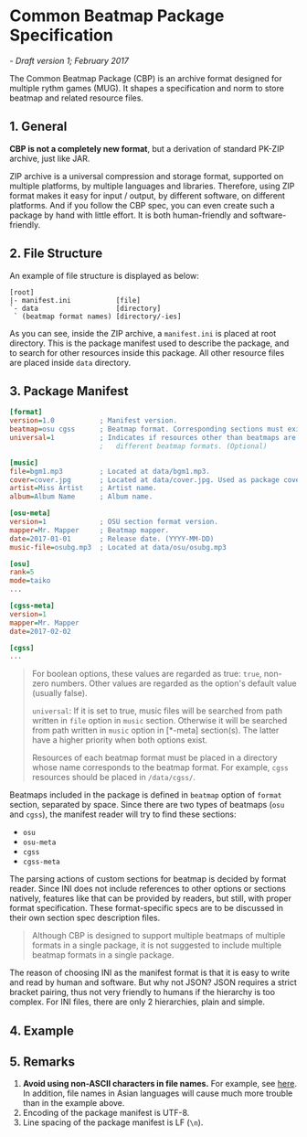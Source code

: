 # Common Beatmap Package Specification

*- Draft version 1; February 2017*

The Common Beatmap Package (CBP) is an archive format designed for multiple rythm games (MUG). It shapes
a specification and norm to store beatmap and related resource files.

## 1. General

**CBP is not a completely new format**, but a derivation of standard PK-ZIP archive, just like JAR.

ZIP archive is a universal compression and storage format, supported on multiple platforms, by multiple
languages and libraries. Therefore, using ZIP format makes it easy for input / output, by different
software, on different platforms. And if you follow the CBP spec, you can even create such a package
by hand with little effort. It is both human-friendly and software-friendly.

## 2. File Structure

An example of file structure is displayed as below:

```plain
[root]
|- manifest.ini           [file]
`- data                   [directory]
 ` (beatmap format names) [directory/-ies]
```

As you can see, inside the ZIP archive, a `manifest.ini` is placed at root directory. This is the package
manifest used to describe the package, and to search for other resources inside this package. All other
resource files are placed inside `data` directory.

## 3. Package Manifest

```ini
[format]
version=1.0           ; Manifest version.
beatmap=osu cgss      ; Beatmap format. Corresponding sections must exist.
universal=1           ; Indicates if resources other than beatmaps are shared between
                      ;   different beatmap formats. (Optional)

[music]
file=bgm1.mp3         ; Located at data/bgm1.mp3.
cover=cover.jpg       ; Located at data/cover.jpg. Used as package cover.
artist=Miss Artist    ; Artist name.
album=Album Name      ; Album name.

[osu-meta]
version=1             ; OSU section format version.
mapper=Mr. Mapper     ; Beatmap mapper.
date=2017-01-01       ; Release date. (YYYY-MM-DD)
music-file=osubg.mp3  ; Located at data/osu/osubg.mp3

[osu]
rank=5
mode=taiko
...

[cgss-meta]
version=1
mapper=Mr. Mapper
date=2017-02-02

[cgss]
...
```

> For boolean options, these values are regarded as true: `true`, non-zero numbers. Other values are
> regarded as the option's default value (usually false).
>
> `universal`: If it is set to true, music files will be searched from path written in `file` option
> in `music` section. Otherwise it will be searched from path written in `music` option in [*-meta]
> section(s). The latter have a higher priority when both options exist.
>
> Resources of each beatmap format must be placed in a directory whose name corresponds to the beatmap
> format. For example, `cgss` resources should be placed in `/data/cgss/`.

Beatmaps included in the package is defined in `beatmap` option of `format` section, separated by space.
Since there are two types of beatmaps (`osu` and `cgss`), the manifest reader will try to find these sections:

- `osu`
- `osu-meta`
- `cgss`
- `cgss-meta`

The parsing actions of custom sections for beatmap is decided by format reader. Since INI does not include
references to other options or sections natively, features like that can be provided by readers, but still,
with proper format specification. These format-specific specs are to be discussed in their own section spec
description files.

> Although CBP is designed to support multiple beatmaps of multiple formats in a single package,
it is not suggested to include multiple beatmap formats in a single package.

The reason of choosing INI as the manifest format is that it is easy to write and read by human and software.
But why not JSON? JSON requires a strict bracket pairing, thus not very friendly to humans if the hierarchy
is too complex. For INI files, there are only 2 hierarchies, plain and simple.

## 4. Example



## 5. Remarks

1. **Avoid using non-ASCII characters in file names.** For example, see [here](https://marcosc.com/2008/12/zip-files-and-encoding-i-hate-you/).
In addition, file names in Asian languages will cause much more trouble than in the example above.
2. Encoding of the package manifest is UTF-8.
3. Line spacing of the package manifest is LF (`\n`).
